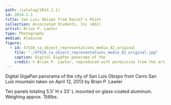 ```yaml
---
path: /catalog/2014.1.1/
id: 2014.1.1
title: San Luis Obispo from Daniel's Point
collection: Associated Students, Inc (ASI)
artist: Brian P. Lawler
type: Photography
medium: Aluminum
figure:
  - id: 47516_ca_object_representations_media_82_original
    file: "./47516_ca_object_representations_media_82_original.jpg"
    caption: Digital GigaPan panorama of the 
    credit: © Brian P. Lawler, reproduced with permission from the artist. Robert E. Kennedy Library The images associated with the objects on this website are protected under United States copyright laws. We are pleased to share these materials as an educational resource for the public for non-commercial, educational and personal use only, or for fair use as defined by law. 
---
```

Digital GigaPan panorama of the city of San Luis Obispo from Cerro San Luis mountain taken on April 12, 2013 by Brian P. Lawler

Ten panels totaling 5.5' H x 33' L mounted on glass-coated aluminum. Weighing approx. 156lbs. 
